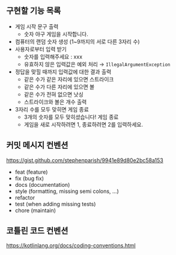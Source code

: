 ## 구현할 기능 목록 

- 게임 시작 문구 출력
  - 숫자 야구 게임을 시작합니다.
- 컴퓨터의 랜덤 숫자 생성 (1~9까지의 서로 다른 3자리 수)
- 사용자로부터 입력 받기 
  - 숫자를 입력해주세요 : xxx
  - 유효하지 않은 입력값은 예외 처리 → `IllegalArgumentException`
- 정답을 맞힐 때까지 입력값에 대한 결과 출력
    - 같은 수가 같은 자리에 있으면 스트라이크
    - 같은 수가 다른 자리에 있으면 볼
    - 같은 수가 전혀 없으면 낫싱
    - 스트라이크와 볼은 개수 출력 
- 3자리 수를 모두 맞히면 게임 종료
    - 3개의 숫자를 모두 맞히셨습니다! 게임 종료
    - 게임을 새로 시작하려면 1, 종료하려면 2를 입력하세요.

## 커밋 메시지 컨벤션

https://gist.github.com/stephenparish/9941e89d80e2bc58a153

- feat (feature)
- fix (bug fix)
- docs (documentation)
- style (formatting, missing semi colons, …)
- refactor
- test (when adding missing tests)
- chore (maintain)

## 코틀린 코드 컨벤션

https://kotlinlang.org/docs/coding-conventions.html

